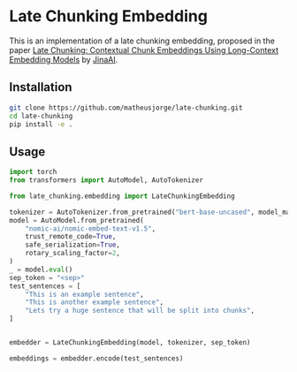 # Late Chunking Embedding

This is an implementation of a late chunking embedding, proposed in the paper [Late Chunking: Contextual Chunk Embeddings Using Long-Context Embedding Models](https://arxiv.org/abs/2409.04701) by [JinaAI](https://jina.ai/).

## Installation

```bash
git clone https://github.com/matheusjorge/late-chunking.git
cd late-chunking
pip install -e .
```

## Usage

```python
import torch
from transformers import AutoModel, AutoTokenizer

from late_chunking.embedding import LateChunkingEmbedding

tokenizer = AutoTokenizer.from_pretrained("bert-base-uncased", model_max_length=8192)
model = AutoModel.from_pretrained(
    "nomic-ai/nomic-embed-text-v1.5",
    trust_remote_code=True,
    safe_serialization=True,
    rotary_scaling_factor=2,
)
_ = model.eval()
sep_token = "<sep>"
test_sentences = [
    "This is an example sentence",
    "This is another example sentence",
    "Lets try a huge sentence that will be split into chunks",
]


embedder = LateChunkingEmbedding(model, tokenizer, sep_token)

embeddings = embedder.encode(test_sentences)
```